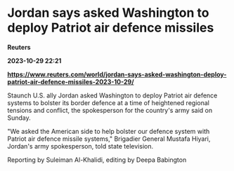 # Jordan says asked Washington to deploy Patriot air defence missiles
**Reuters**

**2023-10-29 22:21**

**https://www.reuters.com/world/jordan-says-asked-washington-deploy-patriot-air-defence-missiles-2023-10-29/**

Staunch U.S. ally Jordan asked Washington to deploy Patriot air defence systems to bolster its border defence at a time of heightened regional tensions and conflict, the spokesperson for the country's army said on Sunday.

"We asked the American side to help bolster our defence system with Patriot air defence missile systems," Brigadier General Mustafa Hiyari, Jordan's army spokesperson, told state television.

Reporting by Suleiman Al-Khalidi, editing by Deepa Babington